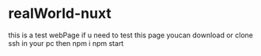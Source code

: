 # realWorld-nuxt
this is a test webPage
if u need to test this page
youcan download or clone ssh in your pc
then 
npm i 
npm start
